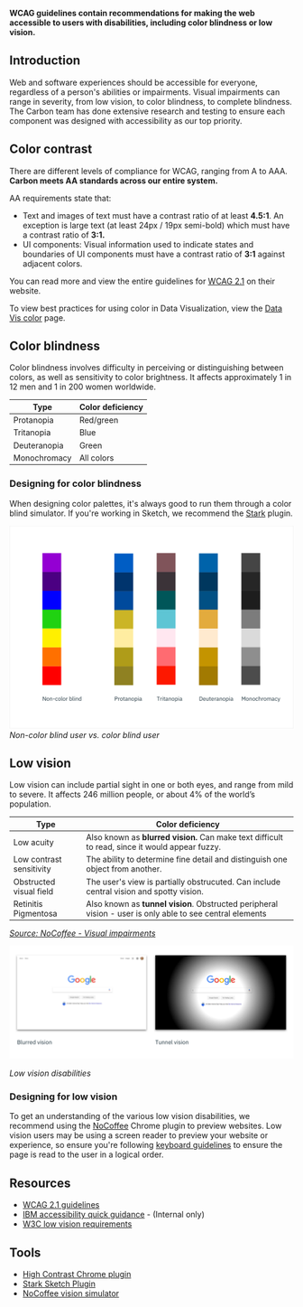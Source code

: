 **WCAG guidelines contain recommendations for making the web accessible to users with disabilities, including color blindness or low vision.**

## Introduction
Web and software experiences should be accessible for everyone, regardless of a person's abilities or impairments. Visual impairments can range in severity, from low vision, to color blindness, to complete blindness. The Carbon team has done extensive research and testing to ensure each component was designed with accessibility as our top priority.

## Color contrast
There are different levels of compliance for WCAG, ranging from A to AAA. **Carbon meets AA standards across our entire system.**

AA requirements state that:

* Text and images of text must have a contrast ratio of at least **4.5:1**. An exception is large text (at least 24px / 19px semi-bold) which must have a contrast ratio of **3:1.**
* UI components: Visual information used to indicate states and boundaries of UI components must have a contrast ratio of **3:1** against adjacent colors.


You can read more and view the entire guidelines for [WCAG 2.1](https://www.w3.org/TR/WCAG21/) on their website.

To view best practices for using color in Data Visualization, view the [Data Vis color](/data-vis/overview/colors) page.

## Color blindness
Color blindness involves difficulty in perceiving or distinguishing between colors, as well as sensitivity to color brightness. It affects approximately 1 in 12 men and 1 in 200 women worldwide.

| Type | Color deficiency |
|------| ----------------|
| Protanopia | Red/green |
| Tritanopia | Blue      |
| Deuteranopia | Green   |
| Monochromacy | All colors |  

### Designing for color blindness
When designing color palettes, it's always good to run them through a color blind simulator. If you're working in Sketch, we recommend the [Stark](http://www.getstark.co/) plugin.


![rainbow palette](images/color-accessibility-1.png)
_Non-color blind user vs. color blind user_


## Low vision
Low vision can include partial sight in one or both eyes, and range from mild to severe. It affects 246 million people, or about 4% of the world’s population.

| Type | Color deficiency |
|------| ----------------|
| Low acuity | Also known as **blurred vision.** Can make text difficult to read, since it would appear fuzzy. |
| Low contrast sensitivity | The ability to determine fine detail and distinguish one object from another.     |
| Obstructed visual field | The user's view is partially obstrucuted. Can include central vision and spotty vision.  |
| Retinitis Pigmentosa | Also known as **tunnel vision**. Obstructed peripheral vision - user is only able to see central elements  |

_[Source: NoCoffee - Visual impairments ](https://accessgarage.wordpress.com/2013/02/09/458/)_

![blurred vision and tunnel vision on Google.com](images/color-accessibility-2.png)

_Low vision disabilities_

### Designing for low vision
To get an understanding of the various low vision disabilities, we recommend using the [NoCoffee](https://chrome.google.com/webstore/detail/nocoffee/jjeeggmbnhckmgdhmgdckeigabjfbddl) Chrome plugin to preview websites. Low vision users may be using a screen reader to preview your website or experience, so ensure you're following [keyboard guidelines](/guidelines/accessibility/keyboard) to ensure the page is read to the user in a logical order.


## Resources
- [WCAG 2.1 guidelines](https://www.w3.org/TR/WCAG21/)
- [IBM accessibility quick guidance](http://w3-03.ibm.com/able/devtest/quick/) - (Internal only)
- [W3C low vision requirements](https://www.w3.org/TR/low-vision-needs/)

## Tools
- [High Contrast Chrome plugin](https://chrome.google.com/webstore/detail/high-contrast/djcfdncoelnlbldjfhinnjlhdjlikmph/related?hl=en)
- [Stark Sketch Plugin](http://www.getstark.co/)
- [NoCoffee vision simulator](https://chrome.google.com/webstore/detail/nocoffee/jjeeggmbnhckmgdhmgdckeigabjfbddl)
